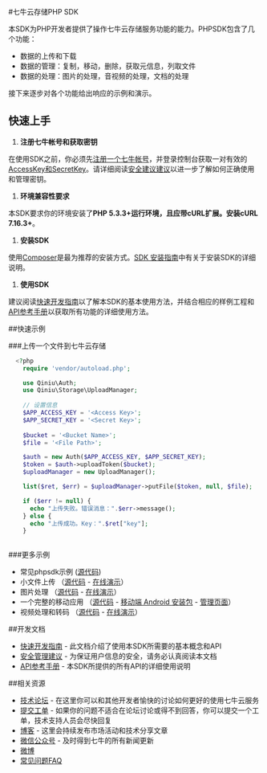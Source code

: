 #七牛云存储PHP SDK

本SDK为PHP开发者提供了操作七牛云存储服务功能的能力。PHPSDK包含了几个功能： 

* 数据的上传和下载
* 数据的管理：复制，移动，删除，获取元信息，列取文件
* 数据的处理：图片的处理，音视频的处理，文档的处理

接下来逐步对各个功能给出响应的示例和演示。


## 快速上手

1. **注册七牛帐号和获取密钥** 
  
  在使用SDK之前，你必须先[注册一个七牛帐号](https://portal.qiniu.com/signup)，并登录控制台获取一对有效的[AccessKey和SecretKey](https://portal.qiniu.com/setting/key)。请详细阅读[安全建议建议](php-sdk/security.html)以进一步了解如何正确使用和管理密钥。

1. **环境兼容性要求** 

  本SDK要求你的环境安装了**PHP 5.3.3+**运行环境，且应带cURL扩展。安装**cURL 7.16.3+**。
  
1. **安装SDK** 
 
  使用[Composer](https://getcomposer.org)是最为推荐的安装方式。[SDK 安装指南](php-sdk/installation.html)中有关于安装SDK的详细说明。

1. **使用SDK** 
 
  建议阅读[快速开发指南](php-sdk/quick-start.html)以了解本SDK的基本使用方法，并结合相应的样例工程和[API参考手册](php-sdk/api/index.html)以获取所有功能的详细使用方法。

##快速示例

###上传一个文件到七牛云存储

```php
  <?php
    require 'vendor/autoload.php';

    use Qiniu\Auth;
    use Qiniu\Storage\UploadManager;
    
    // 设置信息
    $APP_ACCESS_KEY = '<Access Key>';
    $APP_SECRET_KEY = '<Secret Key>';
    
    $bucket = '<Bucket Name>';
    $file = '<File Path>';

    $auth = new Auth($APP_ACCESS_KEY, $APP_SECRET_KEY);
    $token = $auth->uploadToken($bucket);
    $uploadManager = new UploadManager();

    list($ret, $err) = $uploadManager->putFile($token, null, $file);

    if ($err != null) {
      echo "上传失败。错误消息：".$err->message();
    } else {
      echo "上传成功。Key：".$ret["key"];
    }
  
```

###更多示例

* 常见phpsdk示例	([源代码](https://github.com/qiniu/php-sdk/tree/master/examples))
* 小文件上传 （[源代码](https://github.com/rwifeng/qiniudocs/tree/master/demo/simpleuploader) - [在线演示](../../demo/simpleuploader)）
* 图片处理 （[源代码](https://github.com/rwifeng/qiniudocs/tree/master/demo/imageclipper) - [在线演示](../../demo/qimage/index.html)）
* 一个完整的移动应用 （[源代码](https://github.com/simon-liubin/android-demo) - [移动端 Android 安装包](http://rwxf.qiniudn.com/android-demo.apk) - [管理页面](../../demo/qspace)） 
* 视频处理和转码 （[源代码](https://github.com/rwifeng/qiniudocs/tree/master/demo/qav) - [在线演示](../../demo/qav/index.php)）

##开发文档

* [快速开发指南](php-sdk/quick-start.html) - 此文档介绍了使用本SDK所需要的基本概念和API
* [安全管理建议](php-sdk/security.html) - 为保证用户信息的安全，请务必认真阅读本文档
* [API参考手册](php-sdk/api/index.html) - 本SDK所提供的所有API的详细使用说明

##相关资源

* [技术论坛](http://segmentfault.com/qiniu) - 在这里你可以和其他开发者愉快的讨论如何更好的使用七牛云服务
* [提交工单](https://support.qiniu.com/tickets/create) - 如果你的问题不适合在论坛讨论或得不到回答，你可以提交一个工单，技术支持人员会尽快回复
* [博客](http://blog.qiniu.com) - 这里会持续发布市场活动和技术分享文章
* [微信公众号]() - 及时得到七牛的所有新闻更新
* [微博](http://weibo.com/qiniutek)
* [常见问题FAQ](http://developer.qiniu.com/docs/v6/faq/faq.html)
